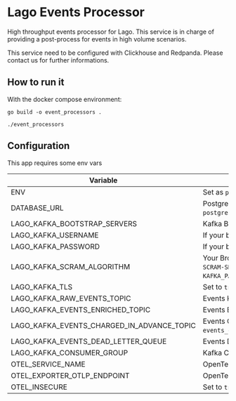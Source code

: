 # Lago Events Processor

High throughput events processor for Lago.
This service is in charge of providing a post-process for events in high volume scenarios.

This service need to be configured with Clickhouse and Redpanda. Please contact us for further informations.


## How to run it

With the docker compose environment:

```shell
go build -o event_processors .

./event_processors
```

## Configuration

This app requires some env vars

|Variable|Description|
|---|---|
|ENV|Set as `production` to not load `.env` file|
| DATABASE_URL | PostgreSQL server URL (eg: `postgresql://lago_user:lago_password@lago_server:5432/lago_db`) |
| LAGO_KAFKA_BOOTSTRAP_SERVERS | Kafka Broker URL with port (eg: `redpanda:9092`) |
| LAGO_KAFKA_USERNAME | If your broker needs auth, your Kafka Username |
| LAGO_KAFKA_PASSWORD | If your broker needs auth, your Kafka password |
| LAGO_KAFKA_SCRAM_ALGORITHM | Your Broker SCRAM algo, supported values are `SCRAM-SHA-256` and `SCRAM-SHA-512`. If your provide a SCRAM Algo, `KAFKA_USERNAME` and `KAFKA_PASSWORD` are required |
| LAGO_KAFKA_TLS | Set to `true` if your broker use a TLS termination |
| LAGO_KAFKA_RAW_EVENTS_TOPIC | Events Kafka Topic (eg: `events_raw`) |
| LAGO_KAFKA_EVENTS_ENRICHED_TOPIC | Events Enriched Kafka Topic (eg: `events_enriched`) |
| LAGO_KAFKA_EVENTS_CHARGED_IN_ADVANCE_TOPIC | Events Charge In Advance Kafka Topic (eg: `events_charge_in_advance`) |
| LAGO_KAFKA_EVENTS_DEAD_LETTER_QUEUE | Events Dead Letter Queue  (eg: `events_dead_letter_queue`) |
| LAGO_KAFKA_CONSUMER_GROUP | Kafka Consumer Group Name for Post Processing |
| OTEL_SERVICE_NAME | OpenTelemetry service name (eg: `events-processor`) |
| OTEL_EXPORTER_OTLP_ENDPOINT | OpenTelemetry server URL |
| OTEL_INSECURE | Set to `true` to use the insecure mode of OpenTelemetry |

